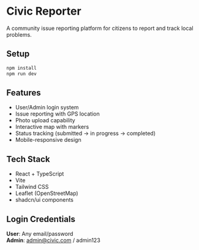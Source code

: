 # Civic Reporter

A community issue reporting platform for citizens to report and track local problems.

## Setup

```bash
npm install
npm run dev
```

## Features

- User/Admin login system
- Issue reporting with GPS location
- Photo upload capability
- Interactive map with markers
- Status tracking (submitted → in progress → completed)
- Mobile-responsive design

## Tech Stack

- React + TypeScript
- Vite
- Tailwind CSS
- Leaflet (OpenStreetMap)
- shadcn/ui components

## Login Credentials

**User**: Any email/password  
**Admin**: admin@civic.com / admin123
